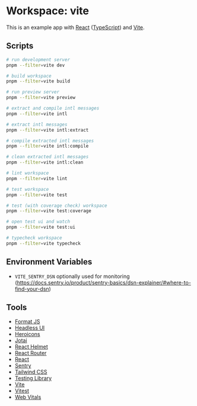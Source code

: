 # Workspace: vite

This is an example app with [React](https://reactjs.org) ([TypeScript](https://www.typescriptlang.org)) and [Vite](https://vitejs.dev).

## Scripts

```sh
# run development server
pnpm --filter=vite dev

# build workspace
pnpm --filter=vite build

# run preview server
pnpm --filter=vite preview

# extract and compile intl messages
pnpm --filter=vite intl

# extract intl messages
pnpm --filter=vite intl:extract

# compile extracted intl messages
pnpm --filter=vite intl:compile

# clean extracted intl messages
pnpm --filter=vite intl:clean

# lint workspace
pnpm --filter=vite lint

# test workspace
pnpm --filter=vite test

# test (with coverage check) workspace
pnpm --filter=vite test:coverage

# open test ui and watch
pnpm --filter=vite test:ui

# typecheck workspace
pnpm --filter=vite typecheck
```

## Environment Variables

- `VITE_SENTRY_DSN` optionally used for monitoring (https://docs.sentry.io/product/sentry-basics/dsn-explainer/#where-to-find-your-dsn)

## Tools

- [Format JS](https://formatjs.io)
- [Headless UI](https://headlessui.dev)
- [Heroicons](https://heroicons.com)
- [Jotai](https://jotai.pmnd.rs)
- [React Helmet](https://github.com/nfl/react-helmet)
- [React Router](https://reactrouter.com)
- [React](https://reactjs.org)
- [Sentry](https://sentry.io)
- [Tailwind CSS](https://tailwindcss.com)
- [Testing Library](https://testing-library.com)
- [Vite](https://vitejs.dev)
- [Vitest](https://vitest.dev)
- [Web Vitals](https://github.com/GoogleChrome/web-vitals)
